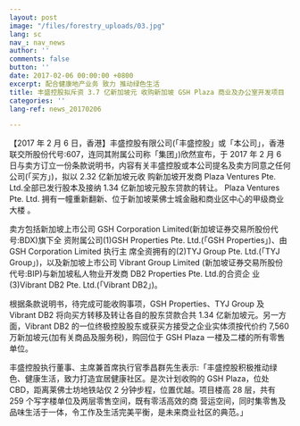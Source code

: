 ```yaml
---
layout: post
image: "/files/forestry_uploads/03.jpg"
lang: sc
nav_: nav_news
author: ''
comments: false
button: ''
date: 2017-02-06 00:00:00 +0800
excerpt: 配合健康地产业务 致力 推动绿色生活
title: 丰盛控股拟斥资 3.7 亿新加坡元 收购新加坡 GSH Plaza 商业及办公室开发项目
categories: ''
lang-ref: news_20170206

---
```

【2017 年 2 月 6 日，香港】丰盛控股有限公司(「丰盛控股」或「本公司」，香港联交所股份代号:607，连同其附属公司称「集团」)欣然宣布，于 2017 年 2 月 6 日与卖方订立一份条款说明书，内容有关丰盛控股或本公司提名及卖方同意之任何公司(「买方」)，拟以 2.32 亿新加坡元收 购新加坡开发商 Plaza Ventures Pte. Ltd.全部已发行股本及接纳 1.34 亿新加坡元股东贷款的转让。 Plaza Ventures Pte. Ltd. 拥有一幢重新翻新、位于新加坡莱佛士城金融和商业区中心的甲级商业大楼 。

卖方包括新加坡上市公司 GSH Corporation Limited(新加坡证券交易所股份代号:BDX)旗下全 资附属公司(1)GSH Properties Pte. Ltd.(「GSH Properties」)、由 GSH Corporation Limited 执行主 席全资拥有的(2)TYJ Group Pte. Ltd.(「TYJ Group」)，以及新加坡上市公司 Vibrant Group Limited (新加坡证券交易所股份代号:BIP)与新加坡私人物业开发商 DB2 Properties Pte. Ltd.的合资企 业(3)Vibrant DB2 Pte. Ltd.(「Vibrant DB2」)。

根据条款说明书，待完成可能收购事项，GSH Properties、TYJ Group 及 Vibrant DB2 将向买方转移及转让各自的股东贷款合共 1.34 亿新加坡元。另一方面，Vibrant DB2 的一位终极控股股东或获买方接受之企业实体须按代价约 7,560 万新加坡元(加有关商品及服务税)，购回位于 GSH Plaza 一楼及二楼的所有零售单位。

丰盛控股执行董事、主席兼首席执行官季昌群先生表示:「丰盛控股积极推动绿色、健康生活，致力打造宜居健康社区。是次计划收购的 GSH Plaza，位处 CBD，距离莱佛士坊地铁站仅 2 分钟步程，位置优越。项目楼高 28 层，共有 259 个写字楼单位及两层零售空间，既有零活高效的商 营运空间，同时集零售及品味生活于一体，令工作及生活完美平衡，是未来商业社区的典范。」
